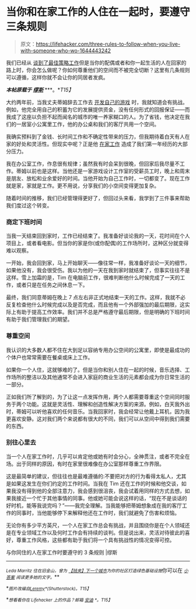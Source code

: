 # 当你和在家工作的人住在一起时，要遵守三条规则

> 原文：<https://lifehacker.com/three-rules-to-follow-when-you-live-with-someone-who-wo-1644443242>

我们已经从 [谈到了](https://lifehacker.com/five-things-i-wish-i-had-known-when-i-started-working-f-1497900668)[最佳策略](https://lifehacker.com/the-beginners-guide-to-working-from-home-733412770)[](http://lifehacker.com/how-to-work-from-home-without-going-insane-5858412)[工作](http://lifehacker.com/how-to-work-from-home-without-going-insane-5858412)但是当你的配偶或者和你一起生活的人在回家的路上时，你会怎么做呢？你如何尊重他们的空间而不被完全切断？这里有几条规则可以遵循，这样你就不会让你的同居者发疯。



***本帖原载于*** [***缪斯***](https://www.themuse.com/advice/3-rules-to-follow-when-someone-you-live-with-works-from-home) ***。**T15】*

大约两年前，当我丈夫蒂姆辞去工作去 [开发自己的游戏](http://antihero-game.com/news/) 时，我就知道会有挑战。例如，他完全用自己的积蓄为它的发展提供资金，没有任何形式的回报保证——而我成了这座以负担不起而闻名的城市的唯一养家糊口的人。为了省钱，他决定在我们的一居室小公寓里工作，他的办公桌和我们的客厅共用一个空间。

我确实预料到了金钱、长时间工作和不确定性带来的压力，但我期待着白天有人在家的好处和灵活性。但现实中呢？正是他 [在家工作](https://www.themuse.com/advice/how-to-actually-be-productive-when-youre-working-from-home?ref=autocomplete) 造成了我们第一年经历的大部分压力。

我在办公室工作，作息很有规律；虽然我有时会呆到很晚，但回家后我尽量不工作。蒂姆以前也是这样。当他还是一家游戏设计工作室的受薪员工时，晚上和周末是朋友、放松和业余爱好的时间。当他开始为自己工作时，一切都变了。现在工作就是家，家就是工作。更不用说，分享我们的小空间变得更加复杂。

随着时间的推移，我们已经管理得更好了，但回过头来看，我学到了三件事来帮助我们度过这个转变。

### 商定下班时间

当我一天结束回到家时，工作已经结束了。我准备好谈论我的一天，花时间在个人项目上，或者看电影。但当你的家是你(或你配偶)的工作场所时，这种区分就变得难以观察。

一开始，我会回到家，马上开始聊天——像往常一样，我准备好谈论一天的细节，如果他没有，我会很受伤。我以为他的一天在我到家时就结束了，但事实往往不是这样。雪上加霜的是，Tim 在电脑前工作，很难判断他什么时候完成了一天的工作，或者只是在任务之间休息一下。

最终，我们同意蒂姆在晚上 7 点左右非正式地结束一天的工作。这样，我就不必反复检查他什么时候完成以及是否完成，而且他有一个外部强加的最后期限，这实际上有助于提高工作效率。我们并不总是严格遵守最后期限，但是明确的下班时间有助于我们管理我们的期望。

### 尊重空间

我认识的大多数人都不住在大到足以容纳专用办公空间的公寓里，即使是最成功的个体户也常常需要在餐桌或床上工作。

如果你一个人住，这就够难的了。但是当你和别人住在一起的时候，音乐选择、工作场所的整洁以及其他通常不会进入家庭的商业生活的元素都会成为你日常生活的一部分。

正如我们所了解到的，为了让这一点发挥作用，两个人都需要尊重这个空间同时服务于两个功能。这就是灵活性、理解和创造性解决方案的来源。例如，白天我外出时，蒂姆可以听他喜欢的任何音乐。当我回家时，我会经常让他戴上耳机，因为我更喜欢安静。这对我们两个来说都有很大的不同，我们可以从空间中得到我们需要的东西。

### 别往心里去

当一个人在家工作时，几乎可以肯定他或她有时会分心，全神贯注，或者不完全在场。出于同样的原因，有时在家里很难像在办公室那样尊重工作界限。

这是最简单的建议，但往往也是最难遵循的:不要把对方的行为看得太私人，尤其是如果这发生在你们约定的工作时间。当我在 Tim 还在工作的时候和他交谈，如果我没有得到他的全部注意力，我会感到很沮丧，我会试着用同样的方式去想，如果我接近一个忙于其他事情的同事。他或她可能会说这样的话，“现在不是谈话的好时机，能等我说完吗？”——我完全理解。当我能够把蒂姆想象成在我的客厅工作的同事时，当他能够停下来解释他还在工作时，我们就避免了伤害和烦恼。

无论你有多少平方英尺，一个人在家工作总会有挑战，并且围绕你是在个人领域还是在专业领域工作以及何时工作会有持续的谈判。但是说出来，灵活对待彼此的喜好，尊重工作风格，这些都有助于我们将一个具有挑战性的情况变得可控。

与你同住的人在家工作时要遵守的 3 条规则 |缪斯

* * *

<small>*Leda Marritz 住在旧金山，曾为*</small> [<small>*【钱夹】*</small>](http://thebillfold.com/user/2715/leda-marritz/)<small></small>*[<small>*下一个城市*</small>](http://nextcity.org/daily/author/7286)<small></small>*<small>*为你的社区打造绿色基础设施*</small>你可以在 [<small>*小答案*</small>](http://www.smallanswers.us/) <small>*阅读更多她的文字。*</small>**

**<small>*图片改编自*</small>[<small>*Leremy*</small>](http://www.shutterstock.com/pic.mhtml?id=195808967&src=id)<small>*(Shutterstock)。*T15】</small>**

**<small>*想看看你在 Lifehacker 上的作品？邮箱*</small> [<small>*安迪*</small>](mailto:andy@lifehacker.com) <small>*。*T15】</small>**